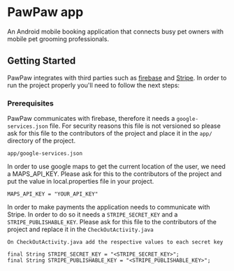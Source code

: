 # PawPaw app
An Android mobile booking application that connects busy pet owners with mobile pet grooming professionals. 

## Getting Started

PawPaw integrates with third parties such as [firebase](https://firebase.google.com/) and [Stripe](https://stripe.com/en-ca). In order to run the project properly you'll need to follow the next steps:

### Prerequisites

PawPaw communicates with firebase, therefore it needs a `google-services.json` file. For security reasons this file is not versioned so please ask for this file to the contributors of the project and place it in the `app/` directory of the project.
```
app/google-services.json
```

In order to use google maps to get the current location of the user, we need a MAPS_API_KEY. Please ask for this to the contributors of the project and put the value in local.properties file in your project.

```
MAPS_API_KEY = "YOUR_API_KEY"
```

In order to make payments the application needs to communicate with Stripe. In order to do so it needs a `STRIPE_SECRET_KEY` and a `STRIPE_PUBLISHABLE_KEY`. Please ask for this file to the contributors of the project and replace it in the `CheckOutActivity.java`

```
On CheckOutActivity.java add the respective values to each secret key
    
final String STRIPE_SECRET_KEY = "<STRIPE_SECRET_KEY>";
final String STRIPE_PUBLISHABLE_KEY = "<STRIPE_PUBLISHABLE_KEY>";
```
